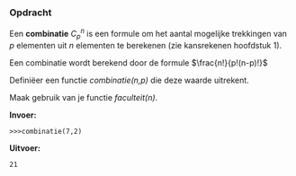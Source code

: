 ### Opdracht
Een **combinatie** $C_p^n$ is een formule om het aantal mogelijke trekkingen van *p* elementen uit *n* elementen te berekenen (zie kansrekenen hoofdstuk 1). 

Een combinatie wordt berekend door de formule $\frac{n!}{p!(n-p)!}$

Definiëer een functie *combinatie(n,p)* die deze waarde uitrekent.

Maak gebruik van je functie *faculteit(n)*.


**Invoer:**

    >>>combinatie(7,2)


**Uitvoer:**

    21


